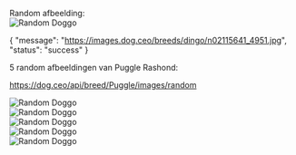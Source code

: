 Random afbeelding:  
![Random Doggo](https://images.dog.ceo/breeds/dingo/n02115641_4951.jpg)  


{
    "message": "https://images.dog.ceo/breeds/dingo/n02115641_4951.jpg",
    "status": "success"
}  


5 random afbeeldingen van Puggle Rashond:  

https://dog.ceo/api/breed/Puggle/images/random  


![Random Doggo](https://images.dog.ceo/breeds/puggle/IMG_192117.jpg)  
![Random Doggo](https://images.dog.ceo/breeds/puggle/IMG_122350.jpg)  
![Random Doggo](https://images.dog.ceo/breeds/puggle/IMG_104458.jpg)  
![Random Doggo](https://images.dog.ceo/breeds/puggle/IMG_070809.jpg)  
![Random Doggo](https://images.dog.ceo/breeds/puggle/IMG_162320.jpg)  